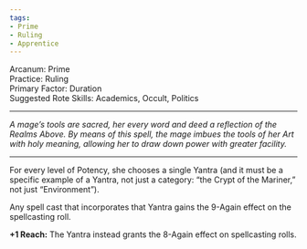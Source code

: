 ```yaml
---
tags:
- Prime
- Ruling
- Apprentice
---
```


Arcanum: Prime\
Practice: Ruling\
Primary Factor: Duration\
Suggested Rote Skills: Academics, Occult, Politics

---

_A mage’s tools are sacred, her every word and deed a reflection of the Realms Above. By means of this spell, the mage imbues the tools of her Art with holy meaning, allowing her to draw down power with greater facility._

---

For every level of Potency, she chooses a single Yantra (and it must be a specific example of a Yantra, not just a category: “the Crypt of the Mariner,” not just “Environment”).

Any spell cast that incorporates that Yantra gains the 9-Again effect on the spellcasting roll.

**+1 Reach:** The Yantra instead grants the 8-Again effect on spellcasting rolls.